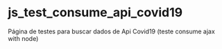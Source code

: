# js_test_consume_api_covid19
Página de testes para buscar dados de Api Covid19 (teste consume ajax with node)
